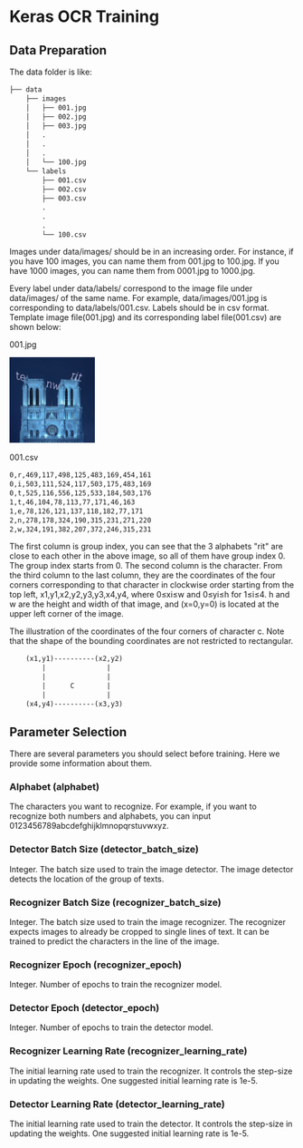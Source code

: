 # Keras OCR Training

## Data Preparation

The data folder is like:

```
├── data
	├── images 
	│	├── 001.jpg
	│	├── 002.jpg
	│	├── 003.jpg
	│	.
	│	.
	│	.
	│	└── 100.jpg
	└── labels
		├── 001.csv
		├── 002.csv
		├── 003.csv
		.
		.
		.
		└── 100.csv
```

Images under data/images/ should be in an increasing order. For instance, if you have 100 images, you can name them from 001.jpg to 100.jpg. If you have 1000 images, you can name them from 0001.jpg to 1000.jpg.

Every label under data/labels/ correspond to the image file under data/images/ of the same name. For example, data/images/001.jpg is corresponding to data/labels/001.csv. Labels should be in csv format. Template image file(001.jpg) and its corresponding label file(001.csv) are shown below:

001.jpg

<img src="https://github.com/tsukiyashirokisaki/imgServer/blob/main/frontend/src/assets/000.png?raw=true" width=30%>

001.csv

```
0,r,469,117,498,125,483,169,454,161
0,i,503,111,524,117,503,175,483,169
0,t,525,116,556,125,533,184,503,176
1,t,46,104,78,113,77,171,46,163
1,e,78,126,121,137,118,182,77,171
2,n,278,178,324,190,315,231,271,220
2,w,324,191,382,207,372,246,315,231
```

The first column is group index, you can see that the 3 alphabets "rit" are close to each other in the above image, so all of them have group index 0. The group index starts from 0. The second column is the character. From the third column to the last column, they are the coordinates of the four corners corresponding to that character in clockwise order starting from the top left, x1,y1,x2,y2,y3,y3,x4,y4, where 0≤xi≤w and 0≤yi≤h for 1≤i≤4. h and w are the height and width of that image, and (x=0,y=0) is located at the upper left corner of the image.

The illustration of the coordinates of the four corners of character c. Note that the shape of the bounding coordinates are not restricted to rectangular.

```
    (x1,y1)----------(x2,y2)
    	|               |
    	|               |
    	|      C        | 
    	|               |
    (x4,y4)----------(x3,y3)
```

## Parameter Selection

There are several parameters you should select before training. Here we provide some information about them. 

### Alphabet (alphabet)

The characters you want to recognize. For example, if you want to recognize both numbers and alphabets, you can input 0123456789abcdefghijklmnopqrstuvwxyz.

### Detector Batch Size (detector_batch_size)

Integer. The batch size used to train the image detector. The image detector detects the location of the group of texts.

### Recognizer Batch Size (recognizer_batch_size)

Integer. The batch size used to train the image recognizer. The recognizer expects images to already be cropped to single lines of text. It can be trained to predict the characters in the line of the image.

### Recognizer Epoch (recognizer_epoch)

Integer. Number of epochs to train the recognizer model.

### Detector Epoch (detector_epoch)

Integer. Number of epochs to train the detector model.  

### Recognizer Learning Rate (recognizer_learning_rate)

The initial learning rate used to train the recognizer. It controls the step-size in updating the weights. One suggested initial learning rate is 1e-5.

### Detector Learning Rate (detector_learning_rate)

The initial learning rate used to train the detector. It controls the step-size in updating the weights. One suggested initial learning rate is 1e-5.

### 